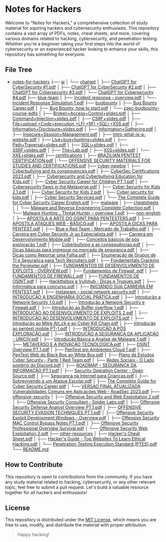 # Notes for Hackers

Welcome to "Notes for Hackers," a comprehensive collection of study material for aspiring hackers and cybersecurity enthusiasts. This repository contains a vast array of PDFs, notes, cheat sheets, and more, covering various domains related to hacking, cybersecurity, and penetration testing. Whether you're a beginner taking your first steps into the world of cybersecurity or an experienced hacker looking to enhance your skills, this repository has something for everyone.


## File Tree

- [notes-for-hackers](./)
  ├── [ai](./ai)
  │   └── [chatgpt](./ai/chatgpt)
  │       ├── [ChatGPT for CyberSecurity #1.pdf](./ai/chatgpt/ChatGPT%20for%20CyberSecurity%20%231.pdf)
  │       ├── [ChatGPT for CyberSecurity #2.pdf](./ai/chatgpt/ChatGPT%20for%20CyberSecurity%20%232.pdf)
  │       ├── [ChatGPT for Cybersecurity #3.pdf](./ai/chatgpt/ChatGPT%20for%20Cybersecurity%20%233.pdf)
  │       └── [ChatGPT for Cybersecurity #4.pdf](./ai/chatgpt/ChatGPT%20for%20Cybersecurity%20%234.pdf)
  ├── [blue-team](./blue-team)
  │   ├── [Incident response - overview.pdf](./blue-team/Incident%20response%20-%20overview.pdf)
  │   └── [Incident Response Simulation 1.pdf](./blue-team/Incident%20Response%20Simulation%201.pdf)
  ├── [bugbounty](./bugbounty)
  │   ├── [Bug Bounty Career.pdf](./bugbounty/Bug%20Bounty%20Career.pdf)
  │   ├── [Bug Bounty, how to start.pdf](./bugbounty/Bug%20Bounty%2C%20how%20to%20start.pdf)
  │   └── [zsec-bugbounty-course-pdfs](./bugbounty/zsec-bugbounty-course-pdfs)
  │       ├── [Broken+Access+Control+slides.pdf](./bugbounty/zsec-bugbounty-course-pdfs/Broken%2BAccess%2BControl%2Bslides.pdf)
  │       ├── [Command+Injection+slides.pdf](./bugbounty/zsec-bugbounty-course-pdfs/Command%2BInjection%2Bslides.pdf)
  │       ├── [CSRF+slides.pdf](./bugbounty/zsec-bugbounty-course-pdfs/CSRF%2Bslides.pdf)
  │       ├── [File+upload,+Code+execution,+LFI,+RFI,+SQLi,+XSS.pdf](./bugbounty/zsec-bugbounty-course-pdfs/File%2Bupload%2C%2BCode%2Bexecution%2C%2BLFI%2C%2BRFI%2C%2BSQLi%2C%2BXSS.pdf)
  │       ├── [Information+Disclosure+slides.pdf](./bugbounty/zsec-bugbounty-course-pdfs/Information%2BDisclosure%2Bslides.pdf)
  │       ├── [Information+Gathering.pdf](./bugbounty/zsec-bugbounty-course-pdfs/Information%2BGathering.pdf)
  │       ├── [Insecure+Session+Management.pdf](./bugbounty/zsec-bugbounty-course-pdfs/Insecure%2BSession%2BManagement.pdf)
  │       ├── [Intro-what-is-a-website.pdf](./bugbounty/zsec-bugbounty-course-pdfs/Intro-what-is-a-website.pdf)
  │       ├── [Live+bug+hunting+slides.pdf](./bugbounty/zsec-bugbounty-course-pdfs/Live%2Bbug%2Bhunting%2Bslides.pdf)
  │       ├── [Path+Traversal+slides.pdf](./bugbounty/zsec-bugbounty-course-pdfs/Path%2BTraversal%2Bslides.pdf)
  │       ├── [SQLi+slides.pdf](./bugbounty/zsec-bugbounty-course-pdfs/SQLi%2Bslides.pdf)
  │       ├── [SSRF+slides.pdf](./bugbounty/zsec-bugbounty-course-pdfs/SSRF%2Bslides.pdf)
  │       ├── [The+Lab.pdf](./bugbounty/zsec-bugbounty-course-pdfs/The%2BLab.pdf)
  │       ├── [XSS+slides.pdf](./bugbounty/zsec-bugbounty-course-pdfs/XSS%2Bslides.pdf)
  │       └── [XXE+slides.pdf](./bugbounty/zsec-bugbounty-course-pdfs/XXE%2Bslides.pdf)
  ├── [certifications](./certifications)
  │   ├── [BRAZILIAN PENTEST CERTIFICATION.pdf](./certifications/BRAZILIAN%20PENTEST%20CERTIFICATION.pdf)
  │   └── [OFFENSIVE SECURITY MATERIALS FOR STUDIES AND CERTIFICATIONS.pdf](./certifications/OFFENSIVE%20SECURITY%20MATERIALS%20FOR%20STUDIES%20AND%20CERTIFICATIONS.pdf)
  ├── [cyber-newbie](./cyber-newbie)
  │   ├── [Cyberbullying and its consequences.pdf](./cyber-newbie/Cyberbullying%20and%20its%20consequences.pdf)
  │   ├── [CyberSec Certifications 2023.pdf](./cyber-newbie/CyberSec%20Certifications%202023.pdf)
  │   ├── [Cybersecurity and Cyberbullying Education for Kids.pdf](./cyber-newbie/Cybersecurity%20and%20Cyberbullying%20Education%20for%20Kids.pdf)
  │   ├── [Cyber Security Career for Children PT 1.pdf](./cyber-newbie/Cyber%20Security%20Career%20for%20Children%20PT%201.pdf)
  │   ├── [Cybersecurity flaws in the Metaverse.pdf](./cyber-newbie/Cybersecurity%20flaws%20in%20the%20Metaverse.pdf)
  │   ├── [Cyber Security for Kids 2.1.pdf](./cyber-newbie/Cyber%20Security%20for%20Kids%202.1.pdf)
  │   ├── [Cyber Security for Kids 2.pdf](./cyber-newbie/Cyber%20Security%20for%20Kids%202.pdf)
  │   ├── [Cyber security for kids.pdf](./cyber-newbie/Cyber%20%E2%80%8B%E2%80%8Bsecurity%20for%20kids.pdf)
  │   ├── [Cyber Security Services.pdf](./cyber-newbie/Cyber%20Security%20Services.pdf)
  │   └── [The Complete Guide for Cyber Security Career English.pdf](./cyber-newbie/The%20Complete%20Guide%20for%20Cyber%20Security%20Career%20English.pdf)
  ├── [malware](./malware)
  │   ├── [cheatsheets](./malware/cheatsheets)
  │   │   └── [Malware and Reverse Engineering Complete Collection.pdf](./malware/cheatsheets/Malware%20and%20Reverse%20Engineering%20Complete%20Collection.pdf)
  │   └── [Malware Hunting _ Threat Hunter – overview 1.pdf](./malware/Malware%20Hunting%20_%20Threat%20Hunter%20%E2%80%93%20overview%201.pdf)
  ├── [non-english](./non-english)
  │   ├── [APOSTILA A ARTE DO OSINT PARA PENTESTERS.pdf](./non-english/APOSTILA%20A%20ARTE%20DO%20OSINT%20PARA%20PENTESTERS.pdf)
  │   ├── [APOSTILA ATAQUES WEB - BÁSICO.pdf](./non-english/APOSTILA%20ATAQUES%20WEB%20-%20B%C3%81SICO.pdf)
  │   ├── [APOSTILA DICAS PARA PENTEST.pdf](./non-english/APOSTILA%20DICAS%20PARA%20PENTEST.pdf)
  │   ├── [Blue e Red Team - Mercado de Trabalho.pdf](./non-english/Blue%20e%20Red%20Team%20-%20Mercado%20de%20Trabalho.pdf)
  │   ├── [Carreira em Cyber Security Jr ao Especialista.pdf](./non-english/Carreira%20em%20Cyber%20Security%20Jr%20ao%20Especialista.pdf)
  │   ├── [Carreira em Desenvolvimento Mobile.pdf](./non-english/Carreira%20em%20Desenvolvimento%20Mobile.pdf)
  │   ├── [Conceitos básicos de pós exploração 1.pdf](./non-english/Conceitos%20b%C3%A1sicos%20de%20p%C3%B3s%20explora%C3%A7%C3%A3o%201.pdf)
  │   ├── [Cyberbullying e as consequências.pdf](./non-english/Cyberbullying%20e%20as%20consequ%C3%AAncias.pdf)
  │   ├── [Dicas básicas para ingressar no mercado de segurança.pdf](./non-english/Dicas%20b%C3%A1sicas%20para%20ingressar%20no%20mercado%20de%20seguran%C3%A7a.pdf)
  │   ├── [Dicas como Reportar uma Falha.pdf](./non-english/Dicas%20como%20Reportar%20uma%20Falha.pdf)
  │   ├── [Enumeração de Grupos de TI e Segurança para Tech Recruiters.pdf](./non-english/Enumera%C3%A7%C3%A3o%20de%20Grupos%20de%20TI%20e%20Seguran%C3%A7a%20para%20Tech%20Recruiters.pdf)
  │   ├── [Fundamentals Cracking the Perimeter.pdf](./non-english/Fundamentals%20Cracking%20the%20Perimeter.pdf)
  │   ├── [FUNDAMENTOS DE DESENVOLVIMENTO DE EXPLOITS - OVERVIEW.pdf](./non-english/FUNDAMENTOS%20DE%20DESENVOLVIMENTO%20DE%20EXPLOITS%20-%20OVERVIEW.pdf)
  │   ├── [Fundamentos de Firewall .pdf](./non-english/Fundamentos%20de%20Firewall%20.pdf)
  │   ├── [FUNDAMENTOS DE FIREWALL.pdf](./non-english/FUNDAMENTOS%20DE%20FIREWALL.pdf)
  │   ├── [FUNDAMENTOS DE OSINT.pdf](./non-english/FUNDAMENTOS%20DE%20OSINT.pdf)
  │   ├── [Hackthebox e Vulnhub - Dicas e Truques.pdf](./non-english/Hackthebox%20e%20Vulnhub%20-%20Dicas%20e%20Truques.pdf)
  │   ├── [Informática para concurso.pdf](./non-english/Inform%C3%A1tica%20para%20concurso.pdf)
  │   ├── [INICIANDO SUA CARREIRA EM PENTEST.pdf](./non-english/INICIANDO%20SUA%20CARREIRA%20EM%20PENTEST.pdf)
  │   ├── [Instagram – social network security.pdf](./non-english/Instagram%20%E2%80%93%20social%20network%20security.pdf)
  │   ├── [INTRODUÇÃO A ENGENHARIA SOCIAL PRÁTICA.pdf](./non-english/INTRODU%C3%87%C3%83O%20A%20ENGENHARIA%20SOCIAL%20PR%C3%81TICA.pdf)
  │   ├── [Introdução a Network Security 1.0.pdf](./non-english/Introdu%C3%A7%C3%A3o%20a%20Network%20Security%201.0.pdf)
  │   ├── [Introdução a Network Security e Firewall.pdf](./non-english/Introdu%C3%A7%C3%A3o%20a%20Network%20Security%20e%20Firewall.pdf)
  │   ├── [Introdução ao Buffer overflow 1.pdf](./non-english/Introdu%C3%A7%C3%A3o%20ao%20Buffer%20overflow%201.pdf)
  │   ├── [INTRODUÇÃO AO DESENVOLVIMENTO DE EXPLOITS 2.pdf](./non-english/INTRODU%C3%87%C3%83O%20AO%20DESENVOLVIMENTO%20DE%20EXPLOITS%202.pdf)
  │   ├── [INTRODUÇÃO AO DESENVOLVIMENTO DE EXPLOITS.pdf](./non-english/INTRODU%C3%87%C3%83O%20AO%20DESENVOLVIMENTO%20DE%20EXPLOITS.pdf)
  │   ├── [Introdução ao Mitre Att_ck e ao Cyber Kill Chain.pdf](./non-english/Introdu%C3%A7%C3%A3o%20ao%20Mitre%20Att_ck%20e%20ao%20Cyber%20Kill%20Chain.pdf)
  │   ├── [Introdução ao pentest mobile PT-1.pdf](./non-english/Introdu%C3%A7%C3%A3o%20ao%20pentest%20mobile%20PT-1.pdf)
  │   ├── [INTRODUÇÃO A PÓS EXPLORAÇÃO.pdf](./non-english/INTRODU%C3%87%C3%83O%20A%20P%C3%93S%20EXPLORA%C3%87%C3%83O.pdf)
  │   ├── [INTRODUÇÃO A SEGURANÇA DA APLICAÇÃO - UNICIV.pdf](./non-english/INTRODU%C3%87%C3%83O%20A%20SEGURAN%C3%87A%20DA%20APLICA%C3%87%C3%83O%20-%20UNICIV.pdf)
  │   ├── [Introdução Básica a Analise de Malware 1.pdf](./non-english/Introdu%C3%A7%C3%A3o%20B%C3%A1sica%20a%20Analise%20de%20Malware%201.pdf)
  │   ├── [METAVERSO E A INOVAÇÃO TECNOLÓGICA.pdf](./non-english/METAVERSO%20E%20A%20INOVA%C3%87%C3%83O%20TECNOL%C3%93GICA.pdf)
  │   ├── [OSINT Overview PT.1.pdf](./non-english/OSINT%20Overview%20PT.1.pdf)
  │   ├── [PenTest em Ambientes Cloud 1.pdf](./non-english/PenTest%20em%20Ambientes%20Cloud%201.pdf)
  │   ├── [PenTest Web do Black Box ao White Box.pdf](./non-english/PenTest%20Web%20do%20Black%20Box%20ao%20White%20Box.pdf)
  │   ├── [Plano de Estudos Cyber Security -  Parte 1 Red Team.pdf](./non-english/Plano%20de%20Estudos%20Cyber%20Security%20-%20%20Parte%201%20Red%20Team.pdf)
  │   ├── [Redes Sociais - O Lado sombrio do Discord.pdf](./non-english/Redes%20Sociais%20-%20O%20Lado%20sombrio%20do%20Discord.pdf)
  │   ├── [ROADMAP – SEGURANÇA DA INFORMAÇÃO PT.1.pdf](./non-english/ROADMAP%20%E2%80%93%20SEGURAN%C3%87A%20DA%20INFORMA%C3%87%C3%83O%20PT.1.pdf)
  │   ├── [Security Operation Center - Open Source.pdf](./non-english/Security%20Operation%20Center%20-%20Open%20Source.pdf)
  │   ├── [Segurança na Internet para Crianças.pdf](./non-english/Seguran%C3%A7a%20na%20Internet%20para%20Crian%C3%A7as.pdf)
  │   ├── [Sobrevivendo a um Ataque Escolar.pdf](./non-english/Sobrevivendo%20a%20um%20Ataque%20Escolar.pdf)
  │   ├── [The Complete Guide for Cyber Security Career.pdf](./non-english/The%20Complete%20Guide%20for%20Cyber%20Security%20Career.pdf)
  │   └── [VERSAO FINAL ATUALIZADA Vulnerabilidades Comuns em Aplicações Web - RoadSec 2023.pdf](./non-english/[VERSAO%20FINAL%20ATUALIZADA]%20Vulnerabilidades%20Comuns%20em%20Aplica%C3%A7%C3%B5es%20Web%20-%20RoadSec%202023.pdf)
  ├── [offensive-security](./offensive-security)
  │   ├── [Offensive Security and Web Exploitation 2.pdf](./offensive-security/Offensive%20Security%20and%20Web%20Exploitation%202.pdf)
  │   ├── [Offensive Security Consultant - Spider Labs.pdf](./offensive-security/Offensive%20Security%20Consultant%20-%20Spider%20Labs.pdf)
  │   ├── [Offensive Security Defense Analyst Overview PT.1.pdf](./offensive-security/Offensive%20Security%20Defense%20Analyst%20Overview%20PT.1.pdf)
  │   ├── [OFFENSIVE SECURITY EVASION TECHNIQUES PT.1.pdf](./offensive-security/OFFENSIVE%20SECURITY%20EVASION%20TECHNIQUES%20PT.1.pdf)
  │   ├── [Offensive Security Exploit Development Windows - Overview.pdf](./offensive-security/Offensive%20Security%20Exploit%20Development%20Windows%20-%20Overview.pdf)
  │   ├── [Offensive Security MAC Control Bypass Notes PT.1.pdf](./offensive-security/Offensive%20Security%20MAC%20Control%20Bypass%20Notes%20PT.1.pdf)
  │   ├── [Offensive Security Professional Overview Survival.pdf](./offensive-security/Offensive%20Security%20Professional%20Overview%20Survival.pdf)
  │   └── [Offensive Security Web Exploitation 2.pdf](./offensive-security/Offensive%20Security%20Web%20Exploitation%202.pdf)
  ├── [other-resources](./other-resources)
  │   ├── [Hacker&#39;s Cheat Sheet.pdf](./other-resources/Hacker's%20Cheat%20Sheet.pdf)
  │   ├── [Hacker&#39;s Guide - Top Websites To Learn Ethical Hacking.pdf](./other-resources/Hacker's%20Guide%20-%20Top%20Websites%20To%20Learn%20Ethical%20Hacking.pdf)
  │   └── [Penetration Testing Execution Standard (PTES).pdf](./other-resources/Penetration%20Testing%20Execution%20Standard%20(PTES).pdf)
  └── [README.md](./README.md)


## How to Contribute

This repository is open to contributions from the community. If you have any study material related to hacking, cybersecurity, or any other relevant topic, feel free to submit a pull request. Let's build a valuable resource together for all hackers and enthusiasts!


## License

This repository is distributed under the [MIT License](LICENSE), which means you are free to use, modify, and distribute the material with proper attribution.


> Happy hacking!

